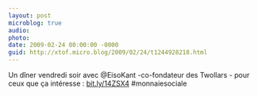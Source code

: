 ```yaml
---
layout: post
microblog: true
audio: 
photo: 
date: 2009-02-24 00:00:00 -0000
guid: http://xtof.micro.blog/2009/02/24/t1244928218.html
---
```

Un dîner  vendredi soir avec @EisoKant -co-fondateur des Twollars - pour ceux que ça intéresse :  [bit.ly/14ZSX4](http://bit.ly/14ZSX4) #monnaiesociale
